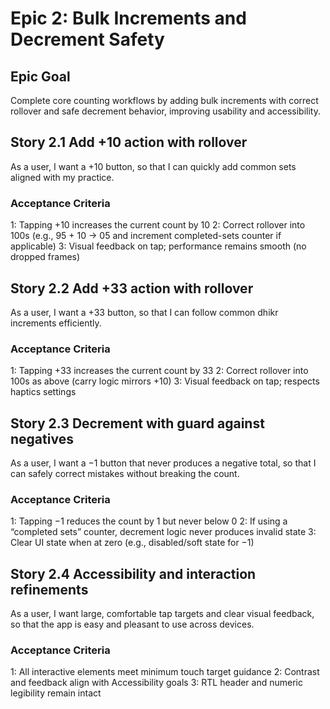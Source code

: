 # Epic 2: Bulk Increments and Decrement Safety

## Epic Goal
Complete core counting workflows by adding bulk increments with correct rollover and safe decrement behavior, improving usability and accessibility.

## Story 2.1 Add +10 action with rollover
As a user,
I want a +10 button,
so that I can quickly add common sets aligned with my practice.

### Acceptance Criteria
1: Tapping +10 increases the current count by 10
2: Correct rollover into 100s (e.g., 95 + 10 → 05 and increment completed-sets counter if applicable)
3: Visual feedback on tap; performance remains smooth (no dropped frames)

## Story 2.2 Add +33 action with rollover
As a user,
I want a +33 button,
so that I can follow common dhikr increments efficiently.

### Acceptance Criteria
1: Tapping +33 increases the current count by 33
2: Correct rollover into 100s as above (carry logic mirrors +10)
3: Visual feedback on tap; respects haptics settings

## Story 2.3 Decrement with guard against negatives
As a user,
I want a −1 button that never produces a negative total,
so that I can safely correct mistakes without breaking the count.

### Acceptance Criteria
1: Tapping −1 reduces the count by 1 but never below 0
2: If using a “completed sets” counter, decrement logic never produces invalid state
3: Clear UI state when at zero (e.g., disabled/soft state for −1)

## Story 2.4 Accessibility and interaction refinements
As a user,
I want large, comfortable tap targets and clear visual feedback,
so that the app is easy and pleasant to use across devices.

### Acceptance Criteria
1: All interactive elements meet minimum touch target guidance
2: Contrast and feedback align with Accessibility goals
3: RTL header and numeric legibility remain intact
